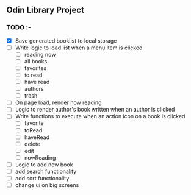 ## Odin Library Project

### TODO :-

- [x] Save generated booklist to local storage
- [ ] Write logic to load list when a menu item is clicked
  - [ ] reading now
  - [ ] all books
  - [ ] favorites
  - [ ] to read
  - [ ] have read
  - [ ] authors
  - [ ] trash
- [ ] On page load, render now reading
- [ ] Logic to render author's book written when an author is clicked
- [ ] Write functions to execute when an action icon on a book is clicked
  - [ ] favorite
  - [ ] toRead
  - [ ] haveRead
  - [ ] delete
  - [ ] edit
  - [ ] nowReading
- [ ] Logic to add new book
- [ ] add search functionality
- [ ] add sort functionality
- [ ] change ui on big screens
